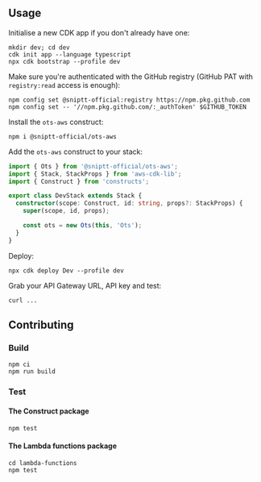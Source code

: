 ## Usage

Initialise a new CDK app if you don't already have one:

```
mkdir dev; cd dev
cdk init app --language typescript
npx cdk bootstrap --profile dev
```

Make sure you're authenticated with the GitHub registry (GitHub PAT with `registry:read` access is enough):

```
npm config set @sniptt-official:registry https://npm.pkg.github.com
npm config set -- '//npm.pkg.github.com/:_authToken' $GITHUB_TOKEN
```

Install the `ots-aws` construct:

```
npm i @sniptt-official/ots-aws
```

Add the `ots-aws` construct to your stack:

```ts
import { Ots } from '@sniptt-official/ots-aws';
import { Stack, StackProps } from 'aws-cdk-lib';
import { Construct } from 'constructs';

export class DevStack extends Stack {
  constructor(scope: Construct, id: string, props?: StackProps) {
    super(scope, id, props);

    const ots = new Ots(this, 'Ots');
  }
}
```

Deploy:

```
npx cdk deploy Dev --profile dev
```

Grab your API Gateway URL, API key and test:

```
curl ...
```

## Contributing

### Build

```
npm ci
npm run build
```

### Test

#### The Construct package

```
npm test
```

#### The Lambda functions package

```
cd lambda-functions
npm test
```
